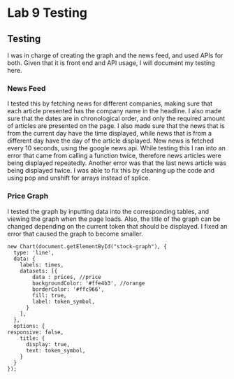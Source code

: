 # Lab 9 Testing



## Testing

I was in charge of creating the graph and the news feed, and used APIs for both.
Given that it is front end and API usage, I will document my testing here.

### News Feed
I tested this by fetching news for different companies, making sure that each
article presented has the company name in the headline. I also made sure that
the dates are in chronological order, and only the required amount of articles
are presented on the page. I also made sure that the news that is from the
current day have the time displayed, while news that is from a different day
have the day of the article displayed. New news is fetched every 10 seconds,
using the google news api.
While testing this I ran into an error that came from calling a function twice,
therefore news articles were being displayed repeatedly. Another error was that
the last news article was being displayed twice. I was able to fix this by
cleaning up the code and using pop and unshift for arrays instead of splice.



### Price Graph
I tested the graph by inputting data into the corresponding tables, and viewing
the graph when the page loads. Also, the title of the graph can be changed
depending on the current token that should be displayed.
I fixed an error that caused the graph to become smaller.

```
new Chart(document.getElementById("stock-graph"), {
  type: 'line',
  data: {
    labels: times,
    datasets: [{
        data : prices, //price
        backgroundColor: '#ffe4b3', //orange
        borderColor: '#ffc966',
        fill: true,
        label: token_symbol,
      }
    ],
  },
  options: {
responsive: false,
    title: {
      display: true,
      text: token_symbol,
    }
  }
});
```
